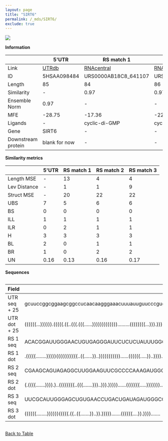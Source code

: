 ```yaml
---
layout: page
title: "SIRT6"
permalink: /_mds/SIRT6/
exclude: true
---
```




![](../../alns_9.28.22/aln_5HSAA098484_0.943.png?raw=true)


**Information**

| | 5'UTR       | RS match 1   | RS match 2  | RS match 3 |
| ---- | ----------- | ----------- | ----------- | ----------- |
| Link | <a href="http://utrdb.ba.itb.cnr.it/getutr/5HSAA098484/1" target="_blank" rel="noopener noreferrer">UTRdb</a>   | <a href="https://rnacentral.org/rna/URS0000AB18C8/641107" target="_blank" rel="noopener noreferrer">RNAcentral</a>     |<a href="https://rnacentral.org/rna/URS0000D6A901/12908" target="_blank" rel="noopener noreferrer">RNAcentral</a>  | <a href="https://rnacentral.org/rna/URS0000C388DB/1402860" target="_blank" rel="noopener noreferrer">RNAcentral</a>   |
| ID | 5HSAA098484     | URS0000AB18C8_641107     | URS0000D6A901_12908     | URS0000C388DB_1402860     |
| Length | 85     |  84    | 86   |  82    |
| Similarity | - | 0.97 | 0.97 | 0.96 |
| Ensemble Norm | 0.97 | - | - | - |
| MFE | -28.75 | -17.36 | -22.93 | -19.33 |
| Ligands | - | cyclic-di-GMP | cyclic-di-GMP | cyclic-di-GMP |
| Gene | SIRT6 | - | - | - |
| Downstream protein | blank for now    |    -    | -  | - |


**Similarity metrics**

| | 5'UTR       | RS match 1   | RS match 2  | RS match 3 |
| ---- | ----------- | ----------- | ----------- | ----------- |
| Length MSE | - | 13 | 4 | 4 |
| Lev Distance | - | 1 | 1 | 9 |
| Struct MSE | - | 20 | 22 | 22 |
| UBS| 7 | 5 | 6 | 6 |
| BS | 0 | 0 | 0 | 0 |
| ILL | 1 | 1 | 1 | 1 |
| ILR | 0 | 2 | 1 | 1 |
| H | 3 | 3 | 3 | 3 |
| BL | 2 | 0 | 1 | 1 |
| BR | 1 | 0 | 2 | 2 |
| UN | 0.16 | 0.13 | 0.16 | 0.17 |

**Sequences**


<div style="overflow-x:auto;">

<table>
<colgroup>
<col width="30%" />
<col width="70%" />
</colgroup>
<thead>
<tr class="header">
<th>Field</th>
<th>Description</th>
</tr>
</thead>
<tbody>
<tr>
<td markdown="span">UTR seq + 25 </td>
<td markdown="span"> gcuuccggcggaagcggccucaacaagggaaacuuuauuguucccguggggcagucgaggATGTCGGTGAATTACGCGGCGGGGC </td>
</tr>
<tr>
<td markdown="span">UTR dot + 25  </td>
<td markdown="span"> ((((((...)))))).(((((.((..(((.(((......))))))))))))).........((((((((...))).)))))....
</td>
</tr>


<tr>
<td markdown="span">RS 1 seq </td>
<td markdown="span"> ACACGGAUUGGGAACUGUGAGGGAUUCUCUCUAUUUGGGCAUCUGGAGGAUUCUUAGUUAAUGAUGCAACCCGCCAAUCAAAAC
</td>
</tr>


<tr>
<td markdown="span">RS 1 dot </td>
<td markdown="span"> .(((((........)))))(((((((((((..((......))..)))))))))))......((((((.....))..))))....
</td>
</tr>


<tr>
<td markdown="span">RS 2 seq </td>
<td markdown="span"> CGAAGCAGUAGAGGCUUGGAAGUUCGCCCCAAAGAUGGGCGCUUACGGGACGGACAGAGUCAGUGGCGCAACCUGCUACUUCAUAA
</td>
</tr>


<tr>
<td markdown="span">RS 2 dot </td>
<td markdown="span"> (.((((.......)))).)..((((((((..(((.......)))..))).)))))......(((((((.....)))))))......
</td>
</tr>


<tr>
<td markdown="span">RS 3 seq </td>
<td markdown="span"> UUCGCAUUGGGAGCUGUGAACCUGACUGAUAGAUGGGCGCUUGCAUUCAGGGGAGCUAGUGGCGCAACCGACCACAUACGAA
</td>
</tr>


<tr>
<td markdown="span">RS 3 dot </td>
<td markdown="span"> ((((((........))))))(((((.((..((.......))..)).))))).......((((((....)).)))).......
</td>
</tr>

</tbody>
</table>


</div>


[Back to Table](../../display)
